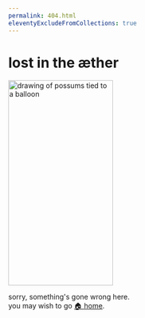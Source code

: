 ```yaml
---
permalink: 404.html
eleventyExcludeFromCollections: true
---
```

# lost in the æther

<img eleventy:ignore src="/img/possum.png" alt="drawing of possums tied to a balloon" height="411" width="210"/>


sorry, something's gone wrong here.
<br>you may wish to go <a href="index.njk">🏠 home</a>.
